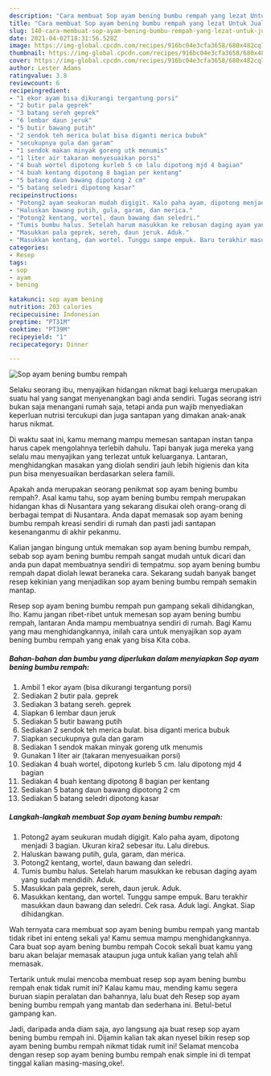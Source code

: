 ```yaml
---
description: "Cara membuat Sop ayam bening bumbu rempah yang lezat Untuk Jualan"
title: "Cara membuat Sop ayam bening bumbu rempah yang lezat Untuk Jualan"
slug: 140-cara-membuat-sop-ayam-bening-bumbu-rempah-yang-lezat-untuk-jualan
date: 2021-04-02T18:31:56.528Z
image: https://img-global.cpcdn.com/recipes/916bc04e3cfa3658/680x482cq70/sop-ayam-bening-bumbu-rempah-foto-resep-utama.jpg
thumbnail: https://img-global.cpcdn.com/recipes/916bc04e3cfa3658/680x482cq70/sop-ayam-bening-bumbu-rempah-foto-resep-utama.jpg
cover: https://img-global.cpcdn.com/recipes/916bc04e3cfa3658/680x482cq70/sop-ayam-bening-bumbu-rempah-foto-resep-utama.jpg
author: Lester Adams
ratingvalue: 3.8
reviewcount: 6
recipeingredient:
- "1 ekor ayam bisa dikurangi tergantung porsi"
- "2 butir pala geprek"
- "3 batang sereh geprek"
- "6 lembar daun jeruk"
- "5 butir bawang putih"
- "2 sendok teh merica bulat bisa diganti merica bubuk"
- "secukupnya gula dan garam"
- "1 sendok makan minyak goreng utk menumis"
- "1 liter air takaran menyesuaikan porsi"
- "4 buah wortel dipotong kurleb 5 cm lalu dipotong mjd 4 bagian"
- "4 buah kentang dipotong 8 bagian per kentang"
- "5 batang daun bawang dipotong 2 cm"
- "5 batang seledri dipotong kasar"
recipeinstructions:
- "Potong2 ayam seukuran mudah digigit. Kalo paha ayam, dipotong menjadi 3 bagian. Ukuran kira2 sebesar itu. Lalu direbus."
- "Haluskan bawang putih, gula, garam, dan merica."
- "Potong2 kentang, wortel, daun bawang dan seledri."
- "Tumis bumbu halus. Setelah harum masukkan ke rebusan daging ayam yang sudah mendidih. Aduk."
- "Masukkan pala geprek, sereh, daun jeruk. Aduk."
- "Masukkan kentang, dan wortel. Tunggu sampe empuk. Baru terakhir masukkan daun bawang dan seledri. Cek rasa. Aduk lagi. Angkat. Siap dihidangkan."
categories:
- Resep
tags:
- sop
- ayam
- bening

katakunci: sop ayam bening 
nutrition: 203 calories
recipecuisine: Indonesian
preptime: "PT31M"
cooktime: "PT39M"
recipeyield: "1"
recipecategory: Dinner

---
```



![Sop ayam bening bumbu rempah](https://img-global.cpcdn.com/recipes/916bc04e3cfa3658/680x482cq70/sop-ayam-bening-bumbu-rempah-foto-resep-utama.jpg)

Selaku seorang ibu, menyajikan hidangan nikmat bagi keluarga merupakan suatu hal yang sangat menyenangkan bagi anda sendiri. Tugas seorang istri bukan saja menangani rumah saja, tetapi anda pun wajib menyediakan keperluan nutrisi tercukupi dan juga santapan yang dimakan anak-anak harus nikmat.

Di waktu  saat ini, kamu memang mampu memesan santapan instan tanpa harus capek mengolahnya terlebih dahulu. Tapi banyak juga mereka yang selalu mau menyajikan yang terlezat untuk keluarganya. Lantaran, menghidangkan masakan yang diolah sendiri jauh lebih higienis dan kita pun bisa menyesuaikan berdasarkan selera famili. 



Apakah anda merupakan seorang penikmat sop ayam bening bumbu rempah?. Asal kamu tahu, sop ayam bening bumbu rempah merupakan hidangan khas di Nusantara yang sekarang disukai oleh orang-orang di berbagai tempat di Nusantara. Anda dapat memasak sop ayam bening bumbu rempah kreasi sendiri di rumah dan pasti jadi santapan kesenanganmu di akhir pekanmu.

Kalian jangan bingung untuk memakan sop ayam bening bumbu rempah, sebab sop ayam bening bumbu rempah sangat mudah untuk dicari dan anda pun dapat membuatnya sendiri di tempatmu. sop ayam bening bumbu rempah dapat diolah lewat beraneka cara. Sekarang sudah banyak banget resep kekinian yang menjadikan sop ayam bening bumbu rempah semakin mantap.

Resep sop ayam bening bumbu rempah pun gampang sekali dihidangkan, lho. Kamu jangan ribet-ribet untuk memesan sop ayam bening bumbu rempah, lantaran Anda mampu membuatnya sendiri di rumah. Bagi Kamu yang mau menghidangkannya, inilah cara untuk menyajikan sop ayam bening bumbu rempah yang enak yang bisa Kita coba.

<!--inarticleads1-->

##### Bahan-bahan dan bumbu yang diperlukan dalam menyiapkan Sop ayam bening bumbu rempah:

1. Ambil 1 ekor ayam (bisa dikurangi tergantung porsi)
1. Sediakan 2 butir pala. geprek
1. Sediakan 3 batang sereh. geprek
1. Siapkan 6 lembar daun jeruk
1. Sediakan 5 butir bawang putih
1. Sediakan 2 sendok teh merica bulat. bisa diganti merica bubuk
1. Siapkan secukupnya gula dan garam
1. Sediakan 1 sendok makan minyak goreng utk menumis
1. Gunakan 1 liter air (takaran menyesuaikan porsi)
1. Sediakan 4 buah wortel, dipotong kurleb 5 cm. lalu dipotong mjd 4 bagian
1. Sediakan 4 buah kentang dipotong 8 bagian per kentang
1. Sediakan 5 batang daun bawang dipotong 2 cm
1. Sediakan 5 batang seledri dipotong kasar




<!--inarticleads2-->

##### Langkah-langkah membuat Sop ayam bening bumbu rempah:

1. Potong2 ayam seukuran mudah digigit. Kalo paha ayam, dipotong menjadi 3 bagian. Ukuran kira2 sebesar itu. Lalu direbus.
1. Haluskan bawang putih, gula, garam, dan merica.
1. Potong2 kentang, wortel, daun bawang dan seledri.
1. Tumis bumbu halus. Setelah harum masukkan ke rebusan daging ayam yang sudah mendidih. Aduk.
1. Masukkan pala geprek, sereh, daun jeruk. Aduk.
1. Masukkan kentang, dan wortel. Tunggu sampe empuk. Baru terakhir masukkan daun bawang dan seledri. Cek rasa. Aduk lagi. Angkat. Siap dihidangkan.




Wah ternyata cara membuat sop ayam bening bumbu rempah yang mantab tidak ribet ini enteng sekali ya! Kamu semua mampu menghidangkannya. Cara buat sop ayam bening bumbu rempah Cocok sekali buat kamu yang baru akan belajar memasak ataupun juga untuk kalian yang telah ahli memasak.

Tertarik untuk mulai mencoba membuat resep sop ayam bening bumbu rempah enak tidak rumit ini? Kalau kamu mau, mending kamu segera buruan siapin peralatan dan bahannya, lalu buat deh Resep sop ayam bening bumbu rempah yang mantab dan sederhana ini. Betul-betul gampang kan. 

Jadi, daripada anda diam saja, ayo langsung aja buat resep sop ayam bening bumbu rempah ini. Dijamin kalian tak akan nyesel bikin resep sop ayam bening bumbu rempah nikmat tidak rumit ini! Selamat mencoba dengan resep sop ayam bening bumbu rempah enak simple ini di tempat tinggal kalian masing-masing,oke!.

